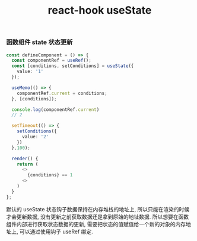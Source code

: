 ﻿---
title: "react-hook useState"
tags:
  - Articles
---

### 函数组件 state 状态更新

```ts
const defineComponent = () => {
  const componentRef = useRef();
  const [conditions, setConditions] = useState({
    value: '1'
  });

  useMemo(() => {
    componentRef.current = conditions;
  }, [conditions]);

  console.log(componentRef.current)
  // 2

  setTimeout(() => {
    setConditions({
      value: '2'
    })
  },100);

  render() {
    return (
      <>
        {conditions} == 1
      <>
    )
  }
};
```

默认的 useState 状态钩子数据保持在内存堆栈的地址上, 所以只能在渲染的时候才会更新数据, 没有更新之前获取数据还是拿到原始的地址数据. 所以想要在函数组件内部进行获取状态数据的更新, 需要把状态的值赋值给一个新的对象的内存地址上, 可以通过使用钩子 useRef 绑定.
